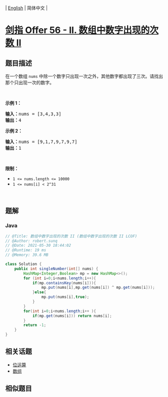
| [English](README_EN.md) | 简体中文 |

# [剑指 Offer 56 - II. 数组中数字出现的次数 II](https://leetcode.cn//problems/shu-zu-zhong-shu-zi-chu-xian-de-ci-shu-ii-lcof/)

## 题目描述

<p>在一个数组 <code>nums</code> 中除一个数字只出现一次之外，其他数字都出现了三次。请找出那个只出现一次的数字。</p>

<p>&nbsp;</p>

<p><strong>示例 1：</strong></p>

<pre><strong>输入：</strong>nums = [3,4,3,3]
<strong>输出：</strong>4
</pre>

<p><strong>示例 2：</strong></p>

<pre><strong>输入：</strong>nums = [9,1,7,9,7,9,7]
<strong>输出：</strong>1</pre>

<p>&nbsp;</p>

<p><strong>限制：</strong></p>

<ul>
	<li><code>1 &lt;= nums.length &lt;= 10000</code></li>
	<li><code>1 &lt;= nums[i] &lt; 2^31</code></li>
</ul>

<p>&nbsp;</p>


## 题解


### Java

```Java
// @Title: 数组中数字出现的次数 II (数组中数字出现的次数 II LCOF)
// @Author: robert.sunq
// @Date: 2021-05-30 18:44:02
// @Runtime: 19 ms
// @Memory: 39.6 MB

class Solution {
    public int singleNumber(int[] nums) {
        HashMap<Integer,Boolean> mp = new HashMap<>();
        for (int i=0;i<nums.length;i++){
            if(mp.containsKey(nums[i])){
                mp.put(nums[i],mp.get(nums[i]) ^ mp.get(nums[i]));
            }else{
                mp.put(nums[i],true);
            }
        }
        for(int i=0;i<nums.length;i++ ){
            if(mp.get(nums[i])) return nums[i];
        }
        return -1;
    }
}
```



## 相关话题

- [位运算](https://leetcode.cn//tag/bit-manipulation)
- [数组](https://leetcode.cn//tag/array)

## 相似题目



